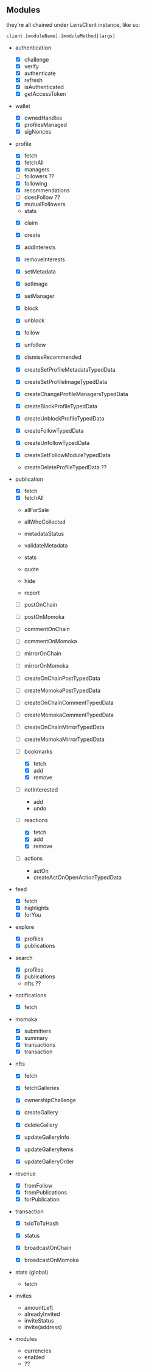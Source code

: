 ## Modules

they're all chained under LensClient instance, like so:

```ts
client.[moduleName].[moduleMethod](args)
```

- authentication

  - [x] challenge
  - [x] verify
  - [x] authenticate
  - [x] refresh
  - [x] isAuthenticated
  - [x] getAccessToken

- wallet

  - [x] ownedHandles
  - [x] profilesManaged
  - [x] sigNonces

- profile

  - [x] fetch
  - [x] fetchAll
  - [x] managers
  - [ ] followers ??
  - [x] following
  - [x] recommendations
  - [ ] doesFollow ??
  - [x] mutualFollowers
  - stats

  - [x] claim
  - [x] create
  - [x] addInterests
  - [x] removeInterests
  - [x] setMetadata
  - [x] setImage
  - [x] setManager
  - [x] block
  - [x] unblock
  - [x] follow
  - [x] unfollow
  - [x] dismissRecommended

  - [x] createSetProfileMetadataTypedData
  - [x] createSetProfileImageTypedData
  - [x] createChangeProfileManagersTypedData
  - [x] createBlockProfileTypedData
  - [x] createUnblockProfileTypedData
  - [x] createFollowTypedData
  - [x] createUnfollowTypedData
  - [x] createSetFollowModuleTypedData
  - createDeleteProfileTypedData ??

- publication

  - [x] fetch
  - [x] fetchAll
  - allForSale
  - allWhoCollected
  - metadataStatus
  - validateMetadata
  - stats

  - quote
  - hide
  - report

  - [ ] postOnChain
  - [ ] postOnMomoka
  - [ ] commentOnChain
  - [ ] commentOnMomoka
  - [ ] mirrorOnChain
  - [ ] mirrorOnMomoka

  - [ ] createOnChainPostTypedData
  - [ ] createMomokaPostTypedData
  - [ ] createOnChainCommentTypedData
  - [ ] createMomokaCommentTypedData
  - [ ] createOnChainMirrorTypedData
  - [ ] createMomokaMirrorTypedData

  - [ ] bookmarks

    - [x] fetch
    - [x] add
    - [x] remove

  - [ ] notInterested

    - add
    - undo

  - [ ] reactions

    - [x] fetch
    - [x] add
    - [x] remove

  - [ ] actions

    - actOn
    - createActOnOpenActionTypedData

- feed

  - [x] fetch
  - [x] highlights
  - [x] forYou

- explore

  - [x] profiles
  - [x] publications

- search

  - [x] profiles
  - [x] publications
  - nfts ??

- notifications

  - [x] fetch

- momoka

  - [x] submitters
  - [x] summary
  - [x] transactions
  - [x] transaction

- nfts

  - [x] fetch
  - [x] fetchGalleries

  - [x] ownershipChallenge
  - [x] createGallery
  - [x] deleteGallery
  - [x] updateGalleryInfo
  - [x] updateGalleryItems
  - [x] updateGalleryOrder

- revenue

  - [x] fromFollow
  - [x] fromPublications
  - [x] forPublication

- transaction

  - [x] txIdToTxHash
  - [x] status

  - [x] broadcastOnChain
  - [x] broadcastOnMomoka

- stats (global)

  - fetch

- invites

  - amountLeft
  - alreadyInvited
  - inviteStatus
  - invite(address)

- modules
  - currencies
  - enabled
  - ??
